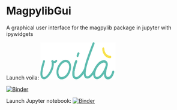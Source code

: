 # MagpylibGui
 A graphical user interface for the magpylib package in jupyter with ipywidgets

Launch voila:
<a href="https://mybinder.org/v2/gh/Alexboiboi/MagpylibGui/master?urlpath=voila/render/00_MagpylibGui_voila.ipynb"><img src="https://github.com/voila-dashboards/voila/raw/master/docs/source/voila-logo.svg" width="200" height="100" title="Voila-mybinder hub" alt="click to launch a voila session on mybinder"></a>

[![Binder](https://github.com/voila-dashboards/voila/raw/master/docs/source/voila-logo.svg=100x20)](https://mybinder.org/v2/gh/Alexboiboi/MagpylibGui/master?urlpath=voila/render/00_MagpylibGui_voila.ipynb)

Launch Jupyter notebook: [![Binder](https://mybinder.org/badge_logo.svg)](https://mybinder.org/v2/gh/Alexboiboi/MagpylibGui/master)


<!-- Launch Jupyterlab: [![Binder](https://mybinder.org/badge_logo.svg)](https://mybinder.org/v2/gh/Alexboiboi/MagpylibGui/master?urlpath=lab)) -->

[](images/)
